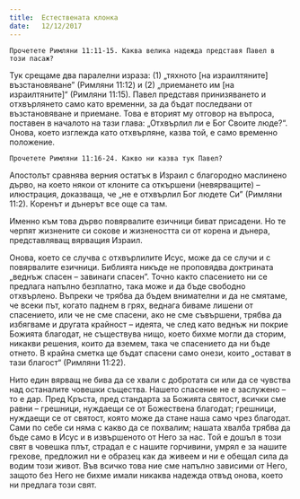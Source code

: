 ```yaml
---
title:  Естествената клонка
date:   12/12/2017
---
```


`Прочетете Римляни 11:11-15. Каква велика надежда представя Павел в този пасаж?`

Тук срещаме два паралелни израза: (1) „тяхното [на израилтяните] възстановяване” (Римляни 11:12) и (2) „приемането им [на израилтяните]“ (Римляни 11:15). Павел представя принизяването и отхвърлянето само като временни, за да бъдат последвани от възстановяване и приемане. Това е вторият му отговор на въпроса, поставен в началото на тази глава: „Отхвърлил ли е Бог Своите люде?“. Онова, което изглежда като отхвърляне, казва той, е само временно положение.

`Прочетете Римляни 11:16-24. Какво ни казва тук Павел?`

Апостолът сравнява верния остатък в Израил с благородно маслинено дърво, на което някои от клоните са откършени (невярващите) – илюстрация, доказваща, че „не е отхвърлил Бог людете Си” (Римляни 11:2). Коренът и дънерът все още са там.

Именно към това дърво повярвалите езичници биват присадени. Но те черпят жизнените си сокове и жизнеността си от корена и дънера, представляващ вярващия Израил.

Онова, което се случва с отхвърлилите Исус, може да се случи и с повярвалите езичници. Библията никъде не проповядва доктрината „веднъж спасен – завинаги спасен”. Точно както спасението ни се предлага напълно безплатно, така може и да бъде свободно отхвърлено. Въпреки че трябва да бъдем внимателни и да не смятаме, че всеки път, когато паднем в грях, веднага биваме лишени от спасението, или че не сме спасени, ако не сме съвършени, трябва да избягваме и другата крайност – идеята, че след като веднъж ни покрие Божията благодат, не съществува нищо, което бихме могли да сторим, никакви решения, които да вземем, така че спасението да ни бъде отнето. В крайна сметка ще бъдат спасени само онези, които „остават в тази благост“ (Римляни 11:22).

Нито един вярващ не бива да се хвали с добротата си или да се чувства над останалите човешки същества. Нашето спасение не е заслужено – то е дар. Пред Кръста, пред стандарта за Божията святост, всички сме равни – грешници, нуждаещи се от Божествена благодат; грешници, нуждаещи се от святост, която може да стане наша само чрез благодат. Сами по себе си няма с какво да се похвалим; нашата хвалба трябва да бъде само в Исус и в извършеното от Него за нас. Той е дошъл в този свят в човешка плът, страдал е с нашите горчивини, умрял е за нашите грехове, предложил ни е образец как да живеем и ни е обещал сила да водим този живот. Във всичко това ние сме напълно зависими от Него, защото без Него не бихме имали никаква надежда отвъд онова, което ни предлага този свят.